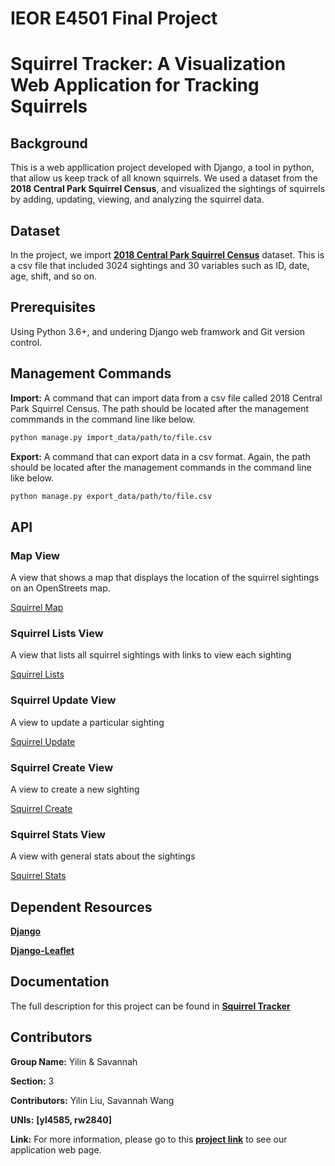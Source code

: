 # IEOR E4501 Final Project 
# Squirrel Tracker: A Visualization Web Application for Tracking Squirrels 
## Background 
This is a web appllication project developed with Django, a tool in python, that allow us keep track of all known squirrels. We used a dataset from the **2018 Central Park Squirrel Census**, and visualized the sightings of squirrels by adding, updating, viewing, and analyzing the squirrel data.  

## Dataset
In the project, we import [**2018 Central Park Squirrel Census**](https://data.cityofnewyork.us/Environment/2018-Central-Park-Squirrel-Census-Squirrel-Data/vfnx-vebw) dataset. This is a csv file that included 3024 sightings and 30 variables such as ID, date, age, shift, and so on. 

## Prerequisites
Using Python 3.6+, and undering Django web framwork and Git version control.

## Management Commands 
**Import:** 
A command that can import data from a csv file called 2018 Central Park Squirrel Census. The path should be located after the management commmands in the command line like below.

```sh
python manage.py import_data/path/to/file.csv
```

**Export:**
A command that can export data in a csv format. Again, the path should be located after the management commands in the command line like below.

```sh
python manage.py export_data/path/to/file.csv
```

## API

### Map View
A view that shows a map that displays the location of the squirrel sightings on an OpenStreets map. 

[Squirrel Map](https:)

### Squirrel Lists View
A view that lists all squirrel sightings with links to view each sighting 

[Squirrel Lists](https:)

### Squirrel Update View 
A view to update a particular sighting 

[Squirrel Update](https:)

### Squirrel Create View
A view to create a new sighting 

[Squirrel Create](https:)

### Squirrel Stats View 
A view with general stats about the sightings 

[Squirrel Stats](https:)

## Dependent Resources
[**Django**](https://www.djangoproject.com/)

[**Django-Leaflet**](https://django-leaflet.readthedocs.io/en/latest/)

## Documentation 
The full description for this project can be found in [**Squirrel Tracker**](https://docs.google.com/document/d/1SPv3fMDKiemrR86rD-S9ecvI2npz3PljDzwCfxK2x5g/edit)

## Contributors 
**Group Name:** Yilin & Savannah 

**Section:** 3 

**Contributors:** Yilin Liu, Savannah Wang 

**UNIs:** **[yl4585, rw2840]**

**Link:** For more information, please go to this [**project link**]() to see our application web page. 
